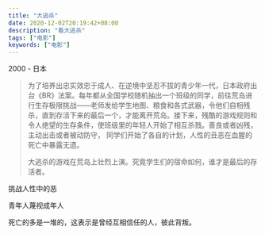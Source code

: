 ```yaml
---
title: "大逃杀"
date: 2020-12-02T20:19:42+08:00
description: "看大逃杀"
tags: ["电影"]
keywords: ["电影"]
---
```


2000 - 日本

> 为了培养出忠实效忠于成人、在逆境中坚忍不拔的青少年一代，日本政府出台《BR》法案。每年都从全国学校随机抽出一个班级的同学，前往荒岛进行生存极限挑战——老师发给学生地图、粮食和各式武器，令他们自相残杀，直到存活下来的最后一个，才能离开荒岛。接下来，残酷的游戏规则和令人绝望的生存条件，使班级里的年轻人开始了相互杀戮。善良或者凶残，主动出击或者被动防守， 同学们开始了各自的计划，人性的丑恶在血腥的死亡中暴露无遗。
>
> 大逃杀的游戏在荒岛上壮烈上演。究竟学生们的宿命如何，谁才是最后的存活者。

挑战人性中的恶

青年人蔑视成年人

死亡的多是一堆的，这表示是曾经互相信任的人，彼此背叛。
